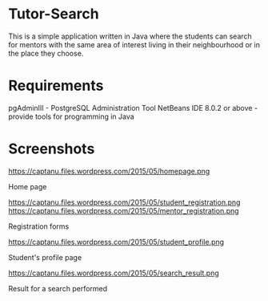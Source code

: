 # Tutor-Search

This is a simple application written in Java where the students can search for mentors with the same area of interest living in their neighbourhood or in the place they choose.

# Requirements

pgAdminIII - PostgreSQL Administration Tool
NetBeans IDE 8.0.2 or above - provide tools for programming in Java

# Screenshots

https://captanu.files.wordpress.com/2015/05/homepage.png

Home page

https://captanu.files.wordpress.com/2015/05/student_registration.png  https://captanu.files.wordpress.com/2015/05/mentor_registration.png

Registration forms

https://captanu.files.wordpress.com/2015/05/student_profile.png

Student's profile page

https://captanu.files.wordpress.com/2015/05/search_result.png

Result for a search performed
